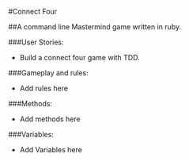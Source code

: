 #Connect Four

##A command line Mastermind game written in ruby.

###User Stories:

* Build a connect four game with TDD.

###Gameplay and rules:

* Add rules here 

###Methods:

* Add methods here

###Variables:

* Add Variables here
